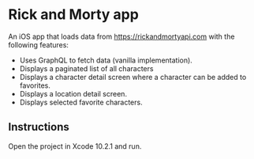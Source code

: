 # Rick and Morty app

An iOS app that loads data from https://rickandmortyapi.com with the following features:
- Uses GraphQL to fetch data (vanilla implementation).
- Displays a paginated list of all characters
- Displays a character detail screen where a character can be added to favorites.
- Displays a location detail screen.
- Displays selected favorite characters.

## Instructions
Open the project in Xcode 10.2.1 and run.
